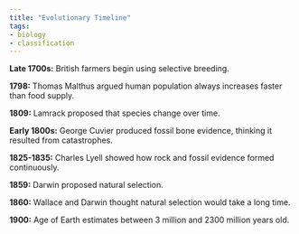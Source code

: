```yaml
---
title: "Evolutionary Timeline"
tags:
- biology
- classification
---
```


**Late 1700s:** British farmers begin using selective breeding.

**1798:** Thomas Malthus argued human population always increases faster than food supply.

**1809:** Lamrack proposed that species change over time.

**Early 1800s:** George Cuvier produced fossil bone evidence, thinking it resulted from catastrophes.

**1825-1835:** Charles Lyell showed how rock and fossil evidence formed continuously. 

**1859:** Darwin proposed natural selection.

**1860:** Wallace and Darwin thought natural selection would take a long time.

**1900:** Age of Earth estimates between 3 million and 2300 million years old.

‎‎